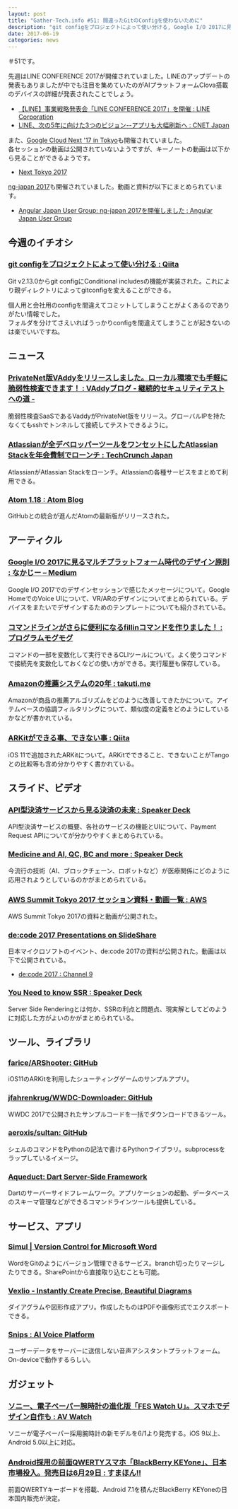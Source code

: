 ```yaml
---
layout: post
title: "Gather-Tech.info #51: 間違ったGitのConfigを使わないために"
description: "git configをプロジェクトによって使い分ける, Google I/O 2017に見るマルチプラットフォーム時代のデザイン原則 など"
date: 2017-06-19
categories: news
---
```


＃51です。

先週はLINE CONFERENCE 2017が開催されていました。LINEのアップデートの発表もありましたが中でも注目を集めていたのがAIプラットフォームClova搭載のデバイスの詳細が発表されたことでしょう。

- [【LINE】事業戦略発表会「LINE CONFERENCE 2017」を開催 : LINE Corporation](https://linecorp.com/ja/pr/news/ja/2017/1759)
- [LINE、次の5年に向けた3つのビジョン--アプリも大幅刷新へ : CNET Japan](https://japan.cnet.com/article/35102822/)

また、[Google Cloud Next '17 in Tokyo](https://cloudnext.withgoogle.com/tokyo/)も開催されていました。  
各セッションの動画は公開されていないようですが、キーノートの動画は以下から見ることができるようです。

- [Next Tokyo 2017](https://cloudonair.withgoogle.com/events/next-tokyo-2017?expand=module:schedule)

[ng-japan 2017](http://ngjapan.org/)も開催されていました。動画と資料が以下にまとめられています。

- [Angular Japan User Group: ng-japan 2017を開催しました : Angular Japan User Group](https://ngjapan.blogspot.jp/2017/06/ng-japan-2017.html)

## 今週のイチオシ

### [git configをプロジェクトによって使い分ける : Qiita](http://qiita.com/htanjo/items/51245c08327a31da73f4)

Git v2.13.0からgit configにConditional includesの機能が実装された。これにより親ディレクトリによってgitconfigを変えることができる。

個人用と会社用のconfigを間違えてコミットしてしまうことがよくあるのでありがたい情報でした。  
フォルダを分けてさえいればうっかりconfigを間違えてしまうことが起きないのは楽でいいですね。

## ニュース

### [PrivateNet版VAddyをリリースしました。ローカル環境でも手軽に脆弱性検査できます！ : VAddyブログ - 継続的セキュリティテストへの道 -](http://blog-ja.vaddy.net/post/161798392486/privatenet-release)

脆弱性検査SaaSであるVaddyがPrivateNet版をリリース。グローバルIPを持たなくてもsshでトンネルして接続してテストできるように。

### [Atlassianが全デベロッパーツールをワンセットにしたAtlassian Stackを年会費制でローンチ : TechCrunch Japan](http://jp.techcrunch.com/2017/06/14/20170613atlassian-launches-a-new-subscription-service-that-includes-all-of-its-developer-tools/)

AtlassianがAtlassian Stackをローンチ。Atlassianの各種サービスをまとめて利用できる。

### [Atom 1.18 : Atom Blog](http://blog.atom.io/2017/06/13/atom-1-18.html)

GitHubとの統合が進んだAtomの最新版がリリースされた。

## アーティクル

### [Google I/O 2017に見るマルチプラットフォーム時代のデザイン原則 : なかじー – Medium](https://medium.com/@52shinNaka/google-i-o-2017%E3%81%AB%E8%A6%8B%E3%82%8B%E3%83%9E%E3%83%AB%E3%83%81%E3%83%97%E3%83%A9%E3%83%83%E3%83%88%E3%83%95%E3%82%A9%E3%83%BC%E3%83%A0%E6%99%82%E4%BB%A3%E3%81%AE%E3%83%87%E3%82%B6%E3%82%A4%E3%83%B3%E5%8E%9F%E5%89%87-a81581084aa5)

Google I/O 2017でのデザインセッションで感じたメッセージについて。Google HomeでのVoice UIについて、VR/ARのデザインについてまとめられている。デバイスをまたいでデザインするためのテンプレートについても紹介されている。

### [コマンドラインがさらに便利になるfillinコマンドを作りました！ : プログラムモグモグ](http://itchyny.hatenablog.com/entry/2017/06/12/090000)

コマンドの一部を変数化して実行できるCLIツールについて。よく使うコマンドで接続先を変数化しておくなどの使い方ができる。実行履歴も保存している。

### [Amazonの推薦システムの20年 : takuti.me](https://takuti.me/note/two-decades-of-amazon-recommender/)

Amazonが商品の推薦アルゴリズムをどのように改善してきたかについて。アイテムベースの協調フィルタリングについて、類似度の定義をどのようにしているかなどが書かれている。

### [ARKitができる事、できない事 : Qiita](http://qiita.com/arumani/items/6efad65a17e2eafde5a1)

iOS 11で追加されたARKitについて。ARKitでできること、できないことがTangoとの比較等も含め分かりやすく書かれている。

## スライド、ビデオ

### [API型決済サービスから見る決済の未来 : Speaker Deck](https://speakerdeck.com/gorou_178/apixing-jue-ji-sahisukarajian-rujue-ji-falsewei-lai)

API型決済サービスの概要、各社のサービスの機能とUIについて、Payment Request APIについてが分かりやすくまとめられている。

### [Medicine and AI, QC, BC and more : Speaker Deck](https://speakerdeck.com/shookiyama/medicine-and-ai-qc-bc-and-more)

今流行の技術（AI、ブロックチェーン、ロボットなど）が医療関係にどのように応用されようとしているのかがまとめられている。

### [AWS Summit Tokyo 2017 セッション資料・動画一覧 : AWS](https://aws.amazon.com/jp/summit2017-report/details/)

AWS Summit Tokyo 2017の資料と動画が公開された。

### [de:code 2017 Presentations on SlideShare](https://www.slideshare.net/decode2017/presentations)

日本マイクロソフトのイベント、de:code 2017の資料が公開された。動画は以下で公開されている。

- [de:code 2017 : Channel 9](https://channel9.msdn.com/Events/de-code/2017)

### [You Need to know SSR : Speaker Deck](https://speakerdeck.com/yosuke_furukawa/you-need-to-know-ssr)

Server Side Renderingとは何か、SSRの利点と問題点、現実解としてどのように対応した方がよいのかがまとめられている。

## ツール、ライブラリ

### [farice/ARShooter: GitHub](https://github.com/farice/ARShooter)

iOS11のARKitを利用したシューティングゲームのサンプルアプリ。

### [jfahrenkrug/WWDC-Downloader: GitHub](https://github.com/jfahrenkrug/WWDC-Downloader)

WWDC 2017で公開されたサンプルコードを一括でダウンロードできるツール。

### [aeroxis/sultan: GitHub](https://github.com/aeroxis/sultan)

シェルのコマンドをPythonの記法で書けるPythonライブラリ。subprocessをラップしているイメージ。

### [Aqueduct: Dart Server-Side Framework](https://aqueduct.io/)

Dartのサーバーサイドフレームワーク。アプリケーションの起動、データベースのスキーマ管理などができるコマンドラインツールも提供している。

## サービス、アプリ

### [Simul | Version Control for Microsoft Word](https://www.simuldocs.com/)

WordをGitのようにバージョン管理できるサービス。branch切ったりマージしたりできる。SharePointから直接取り込むことも可能。

### [Vexlio - Instantly Create Precise, Beautiful Diagrams](https://vexlio.com/)

ダイアグラムや図形作成アプリ。作成したものはPDFや画像形式でエクスポートできる。

### [Snips : AI Voice Platform](https://snips.ai/)

ユーザーデータをサーバーに送信しない音声アシスタントプラットフォーム。On-deviceで動作するらしい。

## ガジェット

### [ソニー、電子ペーパー腕時計の進化版「FES Watch U」。スマホでデザイン自作も : AV Watch](http://av.watch.impress.co.jp/docs/news/1064519.html)

ソニーが電子ペーパー採用腕時計の新モデルを6/1より発売する。iOS 9以上、Android 5.0以上に対応。

### [Android採用の前面QWERTYスマホ「BlackBerry KEYone」、日本市場投入。発売日は6月29日 : すまほん!!](https://smhn.info/201706-blackberry-keyone-for-japan-market?utm_source=dlvr.it&utm_medium=twitter)

前面QWERTYキーボードを搭載、Android 7.1を積んだBlackBerry KEYoneの日本国内販売が決定。
